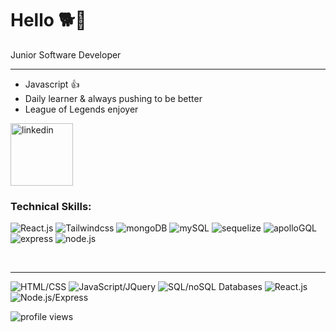 # Hello 🐕🌸

Junior Software Developer
<hr>

   - Javascript 👍
   - Daily learner & always pushing to be better
   - League of Legends enjoyer
   <a href="https://www.linkedin.com/in/nathaniel-marcellous/">
      <img alt="linkedin" width="100px" src="https://img.shields.io/badge/LinkedIn-0077B5?style=for-the-badge&logo=linkedin&logoColor=white" />
   </a>

### Technical Skills:
<p align="left">
<img alt="React.js" src="https://img.shields.io/badge/React-20232A?style=for-the-badge&logo=react&logoColor=61DAFB" />
<img alt="Tailwindcss" src="https://img.shields.io/badge/Tailwind_CSS-38B2AC?style=for-the-badge&logo=tailwind-css&logoColor=white" />
<img alt="mongoDB" src="https://img.shields.io/badge/MongoDB-4EA94B?style=for-the-badge&logo=mongodb&logoColor=white" />
<img alt="mySQL" src="https://img.shields.io/badge/MySQL-005C84?style=for-the-badge&logo=mysql&logoColor=white" />
<img alt="sequelize" src="https://img.shields.io/badge/Sequelize-52B0E7?style=for-the-badge&logo=Sequelize&logoColor=white" />
<img alt="apolloGQL" src="https://img.shields.io/badge/Apollo%20GraphQL-311C87?&style=for-the-badge&logo=Apollo%20GraphQL&logoColor=white" />
<img alt="express" src="https://img.shields.io/badge/Express.js-000000?style=for-the-badge&logo=express&logoColor=white" />
<img alt="node.js" src="https://img.shields.io/badge/Node.js-339933?style=for-the-badge&logo=nodedotjs&logoColor=white" />
</p>
<br>

<hr>
<p align="left">
<img alt="HTML/CSS" src="https://user-images.githubusercontent.com/39642290/169638568-21dffd5b-8707-43e7-a60a-6dfc53543638.png">
<img alt="JavaScript/JQuery" src="https://user-images.githubusercontent.com/39642290/169638569-6c4e5c2e-2bc3-4567-84eb-9c1df6541fdd.png">
<img alt="SQL/noSQL Databases" src="https://user-images.githubusercontent.com/39642290/169638557-53057cdf-69ed-4c11-8939-029fe136d7cb.png">
<img alt="React.js" src="https://user-images.githubusercontent.com/39642290/169638552-62013ff2-53bc-455f-be57-cad1e2f3dd31.png">
<img alt="Node.js/Express" src="https://user-images.githubusercontent.com/39642290/169638570-9e74b1d2-0e56-48ea-aed8-b36412abd50c.png">
</p>
<img alt="profile views" src="https://komarev.com/ghpvc/?username=tabuhana&style=for-the-badge&color=ff69b4&label=profile visitors 👋" />
